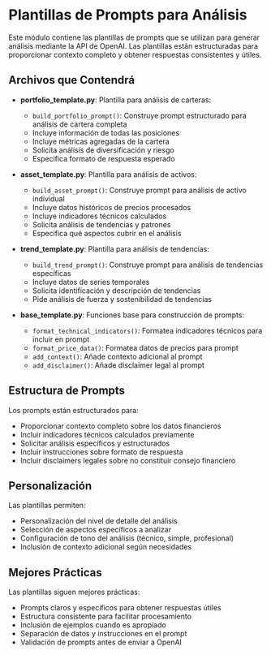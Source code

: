 # Plantillas de Prompts para Análisis

Este módulo contiene las plantillas de prompts que se utilizan para generar análisis mediante la API de OpenAI. Las plantillas están estructuradas para proporcionar contexto completo y obtener respuestas consistentes y útiles.

## Archivos que Contendrá

- **portfolio_template.py**: Plantilla para análisis de carteras:
  - `build_portfolio_prompt()`: Construye prompt estructurado para análisis de cartera completa
  - Incluye información de todas las posiciones
  - Incluye métricas agregadas de la cartera
  - Solicita análisis de diversificación y riesgo
  - Especifica formato de respuesta esperado

- **asset_template.py**: Plantilla para análisis de activos:
  - `build_asset_prompt()`: Construye prompt para análisis de activo individual
  - Incluye datos históricos de precios procesados
  - Incluye indicadores técnicos calculados
  - Solicita análisis de tendencias y patrones
  - Especifica qué aspectos cubrir en el análisis

- **trend_template.py**: Plantilla para análisis de tendencias:
  - `build_trend_prompt()`: Construye prompt para análisis de tendencias específicas
  - Incluye datos de series temporales
  - Solicita identificación y descripción de tendencias
  - Pide análisis de fuerza y sostenibilidad de tendencias

- **base_template.py**: Funciones base para construcción de prompts:
  - `format_technical_indicators()`: Formatea indicadores técnicos para incluir en prompt
  - `format_price_data()`: Formatea datos de precios para prompt
  - `add_context()`: Añade contexto adicional al prompt
  - `add_disclaimer()`: Añade disclaimer legal al prompt

## Estructura de Prompts

Los prompts están estructurados para:

- Proporcionar contexto completo sobre los datos financieros
- Incluir indicadores técnicos calculados previamente
- Solicitar análisis específicos y estructurados
- Incluir instrucciones sobre formato de respuesta
- Incluir disclaimers legales sobre no constituir consejo financiero

## Personalización

Las plantillas permiten:

- Personalización del nivel de detalle del análisis
- Selección de aspectos específicos a analizar
- Configuración de tono del análisis (técnico, simple, profesional)
- Inclusión de contexto adicional según necesidades

## Mejores Prácticas

Las plantillas siguen mejores prácticas:

- Prompts claros y específicos para obtener respuestas útiles
- Estructura consistente para facilitar procesamiento
- Inclusión de ejemplos cuando es apropiado
- Separación de datos y instrucciones en el prompt
- Validación de prompts antes de enviar a OpenAI

